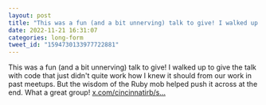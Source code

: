 ```yaml
---
layout: post
title: "This was a fun (and a bit unnerving) talk to give! I walked up to give the talk with code that ju..."
date: 2022-11-21 16:31:07
categories: long-form
tweet_id: "1594730133977722881"
---
```


This was a fun (and a bit unnerving) talk to give! I walked up to give the talk with code that just didn't quite work how I knew it should from our work in past meetups. But the wisdom of the Ruby mob helped push it across at the end. What a great group! [x.com/cincinnatirb/s…](https://x.com/cincinnatirb/status/1594729539048972290)


<!-- Original tweet: https://twitter.com/i/status/1594730133977722881 -->

